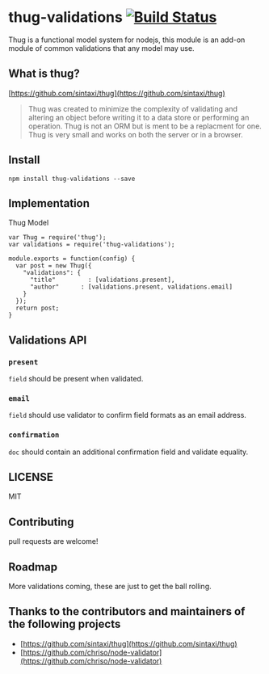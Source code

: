 # thug-validations [![Build Status](https://travis-ci.org/twilson63/thug-validations.png?branch=master)](https://travis-ci.org/twilson63/thug-validations)

Thug is a functional model system for nodejs, this module is an add-on module of common validations that any model may use.

## What is thug?

[https://github.com/sintaxi/thug](https://github.com/sintaxi/thug)

> Thug was created to minimize the complexity of validating and altering an object before writing it to a data store or performing an operation. Thug is not an ORM but is ment to be a replacment for one. Thug is very small and works on both the server or in a browser.

## Install

```
npm install thug-validations --save
```

## Implementation

Thug Model

```
var Thug = require('thug');
var validations = require('thug-validations');

module.exports = function(config) {
  var post = new Thug({
    "validations": {
      "title"         : [validations.present],
      "author"      : [validations.present, validations.email]
    }
  });
  return post;
}
```

## Validations API

### `present`

`field` should be present when validated.

### `email`

`field` should use validator to confirm field formats as an email address.

### `confirmation`

`doc` should contain an additional confirmation field and validate equality. 

## LICENSE

MIT

## Contributing

pull requests are welcome!  

## Roadmap

More validations coming, these are just to get the ball rolling.

## Thanks to the contributors and maintainers of the following projects

* [https://github.com/sintaxi/thug](https://github.com/sintaxi/thug)
* [https://github.com/chriso/node-validator](https://github.com/chriso/node-validator)

